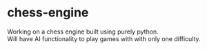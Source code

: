 # chess-engine
Working on a chess engine built using purely python.<br>
Will have AI functionality to play games with with only one difficulty.


